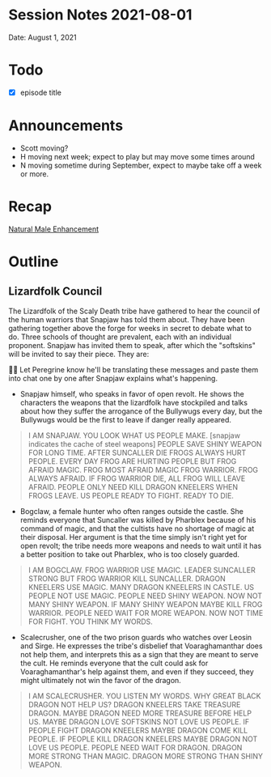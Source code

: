 # Session Notes 2021-08-01

Date: August 1, 2021

# Todo

- [x]  episode title

# Announcements

- Scott moving?
- H moving next week; expect to play but may move some times around
- N moving sometime during September, expect to maybe take off a week or more.

# Recap

[Natural Male Enhancement](../../logbook/Natural%20Male%20Enhancement.md) 

# Outline

## Lizardfolk Council

The Lizardfolk of the Scaly Death tribe have gathered to hear the council of the human warriors that Snapjaw has told them about. They have been gathering together above the forge for weeks in secret to debate what to do. Three schools of thought are prevalent, each with an individual proponent. Snapjaw has invited them to speak, after which the "softskins" will be invited to say their piece. They are:

<aside>
👂🏻 Let Peregrine know he'll be translating these messages and paste them into chat one by one after Snapjaw explains what's happening.

</aside>

- Snapjaw himself, who speaks in favor of open revolt. He shows the characters the weapons that the lizardfolk have stockpiled and talks about how they suffer the arrogance of the Bullywugs every day, but the Bullywugs would be the first to leave if danger really appeared.

> I AM SNAPJAW. YOU LOOK WHAT US PEOPLE MAKE. [snapjaw indicates the cache of steel weapons] PEOPLE SAVE SHINY WEAPON FOR LONG TIME. AFTER SUNCALLER DIE FROGS ALWAYS HURT PEOPLE. EVERY DAY FROG ARE HURTING PEOPLE BUT FROG AFRAID MAGIC. FROG MOST AFRAID MAGIC FROG WARRIOR. FROG ALWAYS AFRAID. IF FROG WARRIOR DIE, ALL FROG WILL LEAVE AFRAID. PEOPLE ONLY NEED KILL DRAGON KNEELERS WHEN FROGS LEAVE. US PEOPLE READY TO FIGHT. READY TO DIE.
> 
- Bogclaw, a female hunter who often ranges outside the castle. She reminds everyone that Suncaller was killed by Pharblex because of his command of magic, and that the cultists have no shortage of magic at their disposal. Her argument is that the time simply isn't right yet for open revolt; the tribe needs more weapons and needs to wait until it has a better position to take out Pharblex, who is too closely guarded.

> I AM BOGCLAW. FROG WARRIOR USE MAGIC. LEADER SUNCALLER STRONG BUT FROG WARRIOR KILL SUNCALLER. DRAGON KNEELERS USE MAGIC. MANY DRAGON KNEELERS IN CASTLE. US PEOPLE NOT USE MAGIC. PEOPLE NEED SHINY WEAPON. NOW NOT MANY SHINY WEAPON. IF MANY SHINY WEAPON MAYBE KILL FROG WARRIOR. PEOPLE NEED WAIT FOR MORE WEAPON. NOW NOT TIME FOR FIGHT. YOU THINK MY WORDS.
> 
- Scalecrusher, one of the two prison guards who watches over Leosin and Sirge. He expresses the tribe's disbelief that Voaraghamanthar does not help them, and interprets this as a sign that they are meant to serve the cult. He reminds everyone that the cult could ask for Voaraghamanthar's help against them, and even if they succeed, they might ultimately not win the favor of the dragon.

> I AM SCALECRUSHER. YOU LISTEN MY WORDS. WHY GREAT BLACK DRAGON NOT HELP US? DRAGON KNEELERS TAKE TREASURE DRAGON. MAYBE DRAGON NEED MORE TREASURE BEFORE HELP US. MAYBE DRAGON LOVE SOFTSKINS NOT LOVE US PEOPLE. IF PEOPLE FIGHT DRAGON KNEELERS MAYBE DRAGON COME KILL PEOPLE. IF PEOPLE KILL DRAGON KNEELERS MAYBE DRAGON NOT LOVE US PEOPLE. PEOPLE NEED WAIT FOR DRAGON. DRAGON MORE STRONG THAN MAGIC. DRAGON MORE STRONG THAN SHINY WEAPON.
>
